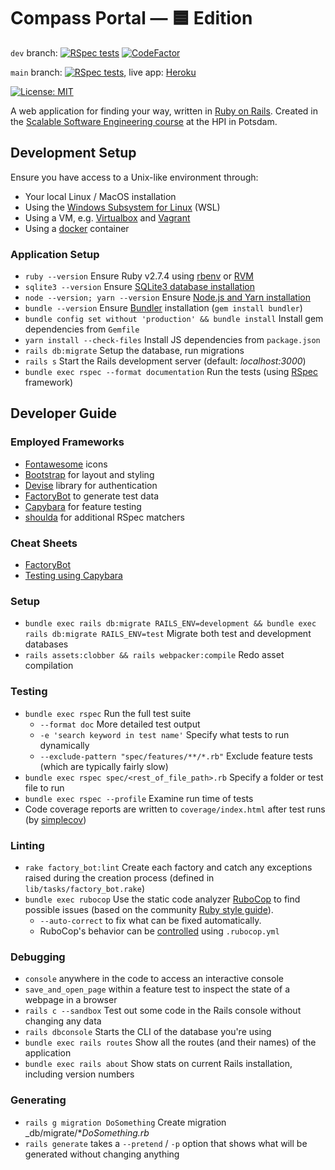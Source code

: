 # Compass Portal — 🟦 Edition
`dev` branch: [![RSpec tests](https://github.com/hpi-swt2/compass-portal/actions/workflows/rspec_tests.yml/badge.svg?branch=dev)](https://github.com/hpi-swt2/compass-portal-blue/actions/workflows/rspec_tests.yml) [![CodeFactor](https://www.codefactor.io/repository/github/hpi-swt2/compass-portal-blue/badge)](https://www.codefactor.io/repository/github/hpi-swt2/compass-portal-blue)

`main` branch: [![RSpec tests](https://github.com/hpi-swt2/compass-portal/actions/workflows/rspec_tests.yml/badge.svg?branch=main)](https://github.com/hpi-swt2/compass-portal-blue/actions/workflows/rspec_tests.yml), live app: [Heroku](https://compass-blue.herokuapp.com/)

[![License: MIT](https://img.shields.io/badge/License-MIT-green.svg)](https://opensource.org/licenses/MIT)

A web application for finding your way, written in [Ruby on Rails](https://rubyonrails.org/).
Created in the [Scalable Software Engineering course](https://hpi.de/plattner/teaching/winter-term-2021-22/scalable-software-engineering.html) at the HPI in Potsdam.

## Development Setup
Ensure you have access to a Unix-like environment through:

* Your local Linux / MacOS installation
* Using the [Windows Subsystem for Linux](https://docs.microsoft.com/en-us/windows/wsl/install) (WSL)
* Using a VM, e.g. [Virtualbox](https://www.virtualbox.org/) and [Vagrant](https://www.vagrantup.com/)
* Using a [docker](https://docs.microsoft.com/en-us/windows/wsl/install) container

### Application Setup
* `ruby --version` Ensure Ruby v2.7.4 using [rbenv](https://github.com/rbenv/rbenv) or [RVM](http://rvm.io/)
* `sqlite3 --version` Ensure [SQLite3 database installation](https://guides.rubyonrails.org/getting_started.html#installing-sqlite3)
* `node --version; yarn --version` Ensure [Node.js and Yarn installation](https://guides.rubyonrails.org/getting_started.html#installing-node-js-and-yarn)
* `bundle --version` Ensure [Bundler](https://rubygems.org/gems/bundler) installation (`gem install bundler`)
* `bundle config set without 'production' && bundle install` Install gem dependencies from `Gemfile`
* `yarn install --check-files` Install JS dependencies from `package.json`
* `rails db:migrate` Setup the database, run migrations
* `rails s` Start the Rails development server (default: _localhost:3000_)
* `bundle exec rspec --format documentation` Run the tests (using [RSpec](http://rspec.info/) framework)

## Developer Guide

### Employed Frameworks
* [Fontawesome](https://fontawesome.com/v5.15/icons) icons
* [Bootstrap](https://getbootstrap.com/docs/5.0) for layout and styling
* [Devise](https://github.com/heartcombo/devise) library for authentication
* [FactoryBot](https://github.com/thoughtbot/factory_bot/blob/master/GETTING_STARTED.md#defining-factories) to generate test data
* [Capybara](https://github.com/teamcapybara/capybara#the-dsl) for feature testing
* [shoulda](https://github.com/thoughtbot/shoulda-matchers#matchers) for additional RSpec matchers

### Cheat Sheets
* [FactoryBot](https://devhints.io/factory_bot)
* [Testing using Capybara](https://devhints.io/capybara)

### Setup
* `bundle exec rails db:migrate RAILS_ENV=development && bundle exec rails db:migrate RAILS_ENV=test` Migrate both test and development databases
* `rails assets:clobber && rails webpacker:compile` Redo asset compilation

### Testing
* `bundle exec rspec` Run the full test suite
  * `--format doc` More detailed test output
  * `-e 'search keyword in test name'` Specify what tests to run dynamically
  * `--exclude-pattern "spec/features/**/*.rb"` Exclude feature tests (which are typically fairly slow)
* `bundle exec rspec spec/<rest_of_file_path>.rb` Specify a folder or test file to run
* `bundle exec rspec --profile` Examine run time of tests
* Code coverage reports are written to `coverage/index.html` after test runs (by [simplecov](https://github.com/simplecov-ruby/simplecov))

### Linting
* `rake factory_bot:lint` Create each factory and catch any exceptions raised during the creation process (defined in `lib/tasks/factory_bot.rake`)
* `bundle exec rubocop` Use the static code analyzer [RuboCop](https://github.com/rubocop-hq) to find possible issues (based on the community [Ruby style guide](https://github.com/rubocop-hq/ruby-style-guide)).
  * `--auto-correct` to fix what can be fixed automatically.
  * RuboCop's behavior can be [controlled](https://docs.rubocop.org/en/latest/configuration) using `.rubocop.yml`

### Debugging
* `console` anywhere in the code to access an interactive console
* `save_and_open_page` within a feature test to inspect the state of a webpage in a browser
* `rails c --sandbox` Test out some code in the Rails console without changing any data
* `rails dbconsole` Starts the CLI of the database you're using
* `bundle exec rails routes` Show all the routes (and their names) of the application
* `bundle exec rails about` Show stats on current Rails installation, including version numbers

### Generating
* `rails g migration DoSomething` Create migration _db/migrate/*_DoSomething.rb_
* `rails generate` takes a `--pretend` / `-p` option that shows what will be generated without changing anything

